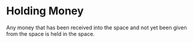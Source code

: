 # Holding Money
Any money that has been received into the space and not yet been given from the space is held in the space.